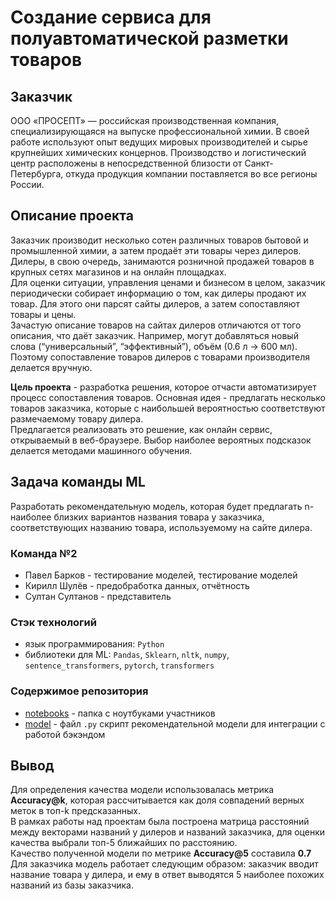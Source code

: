# Создание сервиса для полуавтоматической разметки товаров  


## Заказчик  

ООО «ПРОСЕПТ» — российская производственная компания, специализирующаяся на выпуске профессиональной химии. В своей работе используют опыт ведущих мировых производителей и сырье крупнейших химических концернов. Производство и логистический центр расположены в непосредственной близости от Санкт-Петербурга, откуда продукция компании поставляется во все регионы России.  


## Описание проекта

Заказчик производит несколько сотен различных товаров бытовой и промышленной химии, а затем продаёт эти товары через дилеров. Дилеры, в свою очередь, занимаются розничной продажей товаров в крупных сетях магазинов и на онлайн площадках.  
Для оценки ситуации,  управления ценами и  бизнесом в целом, заказчик периодически собирает информацию о том, как дилеры продают их товар. Для этого они парсят сайты дилеров, а затем сопоставляют товары и цены.  
Зачастую описание товаров на сайтах дилеров отличаются от того описания, что даёт заказчик. Например, могут добавляться новый слова (“универсальный”, “эффективный”), объём (0.6 л -> 600 мл). Поэтому сопоставление товаров дилеров с товарами производителя делается вручную.  

**Цель проекта** - разработка решения, которое отчасти автоматизирует процесс сопоставления товаров. Основная идея - предлагать несколько товаров заказчика, которые с наибольшей вероятностью соответствуют размечаемому товару дилера.  
Предлагается реализовать это решение, как онлайн сервис, открываемый в веб-браузере. Выбор наиболее вероятных подсказок делается методами машинного обучения.  


## Задача команды ML  

Разработать рекомендательную модель, которая будет предлагать n-наиболее близких вариантов названия товара у заказчика, соответствующих названию товара, используемому на сайте дилера.  


### Команда №2  

* Павел Барков - тестирование моделей, тестирование моделей  
* Кирилл Шулёв - предобработка данных, отчётность  
* Султан Султанов - представитель  


### Стэк технологий  

- язык программирования: `Python`  
- библиотеки для ML: `Pandas`, `Sklearn`, `nltk`, `numpy`, `sentence_transformers`, `pytorch`, `transformers`  


### Содержимое репозитория  

* [notebooks](notebooks) - папка с ноутбуками участников  
* [model](model.py) - файл `.py` скрипт рекомендательной модели для интеграции с работой бэкэндом  


## Вывод  

Для определения качества модели использовалась метрика **Accuracy@k**, которая рассчитывается как доля совпадений верных меток в топ-k предсказанных.    
В рамках работы над проектам была построена матрица расстояний между векторами названий у дилеров и названий заказчика, для оценки качества выбрали топ-5 ближайших по расстоянию.  
Качество полученной модели по метрике **Accuracy@5** составила **0.7**    
Для заказчика модель работает следующим образом: заказчик вводит название товара у дилера, и  ему в ответ выводятся 5 наиболее похожих названий из базы заказчика.  
